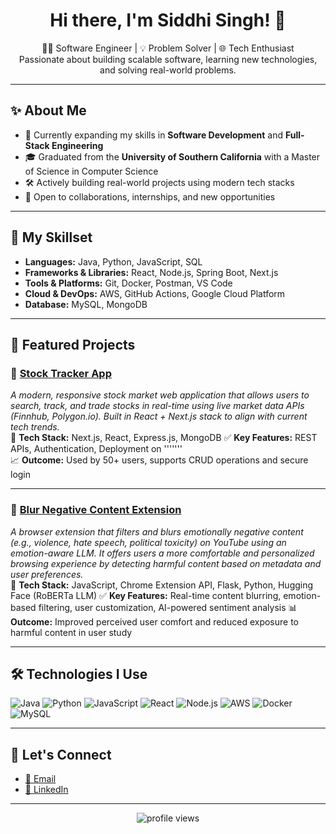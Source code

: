 <h1 align="center">Hi there, I'm Siddhi Singh! 👋</h1>

<p align="center">
  👨‍💻 Software Engineer | 💡 Problem Solver | 🌐 Tech Enthusiast <br>
  Passionate about building scalable software, learning new technologies, and solving real-world problems.
</p>

---

## ✨ About Me

- 🚀 Currently expanding my skills in **Software Development** and **Full-Stack Engineering**
- 🎓 Graduated from the **University of Southern California** with a Master of Science in Computer Science
- 🛠️ Actively building real-world projects using modern tech stacks
- 🤝 Open to collaborations, internships, and new opportunities

---

## 🧠 My Skillset

- **Languages:** Java, Python, JavaScript, SQL  
- **Frameworks & Libraries:** React, Node.js, Spring Boot, Next.js  
- **Tools & Platforms:** Git, Docker, Postman, VS Code  
- **Cloud & DevOps:** AWS, GitHub Actions, Google Cloud Platform
- **Database:** MySQL, MongoDB

---

## 🚀 Featured Projects

### 🔹 [Stock Tracker App](https://github.com/yourusername/project-repo)
*A modern, responsive stock market web application that allows users to search, track, and trade stocks in real-time using live market data APIs (Finnhub, Polygon.io). Built in React + Next.js stack to align with current tech trends.*  
🔧 **Tech Stack:** Next.js, React, Express.js, MongoDB 
✅ **Key Features:** REST APIs, Authentication, Deployment on '''''''  
📈 **Outcome:** Used by 50+ users, supports CRUD operations and secure login

---

### 🔹 [Blur Negative Content Extension](https://github.com/yourusername/project-repo)
*A browser extension that filters and blurs emotionally negative content (e.g., violence, hate speech, political toxicity) on YouTube using an emotion-aware LLM. It offers users a more comfortable and personalized browsing experience by detecting harmful content based on metadata and user preferences.*  
🔧 **Tech Stack:** JavaScript, Chrome Extension API, Flask, Python, Hugging Face (RoBERTa LLM)
✅ **Key Features:** Real-time content blurring, emotion-based filtering, user customization, AI-powered sentiment analysis 
📊 **Outcome:** Improved perceived user comfort and reduced exposure to harmful content in user study

---

## 🛠️ Technologies I Use

![Java](https://img.shields.io/badge/-Java-007396?style=flat-square&logo=java)
![Python](https://img.shields.io/badge/-Python-3776AB?style=flat-square&logo=python)
![JavaScript](https://img.shields.io/badge/-JavaScript-F7DF1E?style=flat-square&logo=javascript)
![React](https://img.shields.io/badge/-React-61DAFB?style=flat-square&logo=react)
![Node.js](https://img.shields.io/badge/-Node.js-339933?style=flat-square&logo=node.js)
![AWS](https://img.shields.io/badge/-AWS-FF9900?style=flat-square&logo=amazon-aws)
![Docker](https://img.shields.io/badge/-Docker-2496ED?style=flat-square&logo=docker)
![MySQL](https://img.shields.io/badge/-MySQL-4479A1?style=flat-square&logo=mysql)

---

## 🤝 Let's Connect

- [📧 Email](mailto:your.email@example.com)
- [💼 LinkedIn](https://linkedin.com/in/yourprofile)

---

<p align="center">
  <img src="https://komarev.com/ghpvc/?username=yourusername&label=Profile%20views&color=0e75b6&style=flat" alt="profile views" />
</p>
